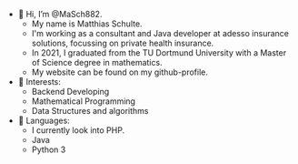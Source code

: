 - 👋 Hi, I’m @MaSch882.
  - My name is Matthias Schulte.
  - I'm working as a consultant and Java developer at adesso insurance solutions, focussing on private health insurance.
  - In 2021, I graduated from the TU Dortmund University with a Master of Science degree in mathematics.
  - My website can be found on my github-profile.
- 👀 Interests:
  - Backend Developing
  - Mathematical Programming
  - Data Structures and algorithms
- 🌱 Languages:
  - I currently look into PHP.
  - Java
  - Python 3
